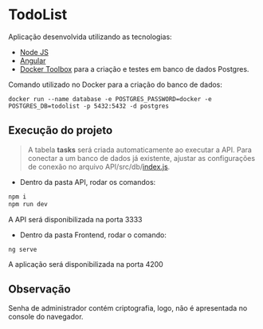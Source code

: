 # TodoList
Aplicação desenvolvida utilizando as tecnologias: 
- [Node JS](https://nodejs.org/en/)
- [Angular](https://angular.io/)
- [Docker Toolbox](https://docs.docker.com/toolbox/toolbox_install_windows/) para a criação e testes em banco de dados Postgres.

Comando utilizado no Docker para a criação do banco de dados:
```
docker run --name database -e POSTGRES_PASSWORD=docker -e POSTGRES_DB=todolist -p 5432:5432 -d postgres
```

## Execução do projeto
> A tabela **tasks** será criada automaticamente ao executar a API.
Para conectar a um banco de dados já existente, ajustar as configurações de conexão no arquivo API/src/db/[index.js](https://github.com/nuryaf/TodoList/blob/master/API/src/db/index.js).

- Dentro da pasta API, rodar os comandos:
```sh 
npm i 
npm run dev
``` 
A API será disponibilizada na porta 3333
- Dentro da pasta Frontend, rodar o comando:
``` 
ng serve 
```
A aplicação será disponibilizada na porta 4200

## Observação
Senha de administrador contém criptografia, logo, não é apresentada no console do navegador.
